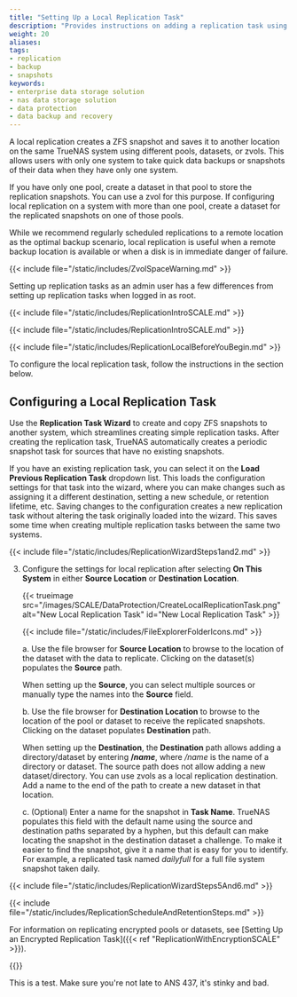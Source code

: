 ```yaml
---
title: "Setting Up a Local Replication Task"
description: "Provides instructions on adding a replication task using different pools or datasets on the same TrueNAS system."
weight: 20
aliases:
tags:
- replication
- backup
- snapshots
keywords:
- enterprise data storage solution
- nas data storage solution
- data protection
- data backup and recovery
---
```



A local replication creates a ZFS snapshot and saves it to another location on the same TrueNAS system using different pools, datasets, or zvols.
This allows users with only one system to take quick data backups or snapshots of their data when they have only one system.

If you have only one pool, create a dataset in that pool to store the replication snapshots. You can use a zvol for this purpose.
If configuring local replication on a system with more than one pool, create a dataset for the replicated snapshots on one of those pools.

While we recommend regularly scheduled replications to a remote location as the optimal backup scenario, local replication is useful when a remote backup location is available or when a disk is in immediate danger of failure.

{{< include file="/static/includes/ZvolSpaceWarning.md" >}}

Setting up replication tasks as an admin user has a few differences from setting up replication tasks when logged in as root.

{{< include file="/static/includes/ReplicationIntroSCALE.md" >}}

{{< include file="/static/includes/ReplicationIntroSCALE.md" >}}

{{< include file="/static/includes/ReplicationLocalBeforeYouBegin.md" >}}

To configure the local replication task, follow the instructions in the section below.

## Configuring a Local Replication Task

Use the **Replication Task Wizard** to create and copy ZFS snapshots to another system, which streamlines creating simple replication tasks.
After creating the replication task, TrueNAS automatically creates a periodic snapshot task for sources that have no existing snapshots.

If you have an existing replication task, you can select it on the **Load Previous Replication Task** dropdown list.
This loads the configuration settings for that task into the wizard, where you can make changes such as assigning it a different destination, setting a new schedule, or retention lifetime, etc.
Saving changes to the configuration creates a new replication task without altering the task originally loaded into the wizard.
This saves some time when creating multiple replication tasks between the same two systems.

{{< include file="/static/includes/ReplicationWizardSteps1and2.md" >}}

3. Configure the settings for local replication after selecting **On This System** in either **Source Location** or **Destination Location**.

   {{< trueimage src="/images/SCALE/DataProtection/CreateLocalReplicationTask.png" alt="New Local Replication Task" id="New Local Replication Task" >}}

   {{< include file="/static/includes/FileExplorerFolderIcons.md" >}}

   a. Use the file browser for **Source Location** to browse to the location of the dataset with the data to replicate.
      Clicking on the dataset(s) populates the **Source** path.
      
      When setting up the **Source**, you can select multiple sources or manually type the names into the **Source** field.

   b. Use the file browser for **Destination Location** to browse to the location of the pool or dataset to receive the replicated snapshots.
      Clicking on the dataset populates **Destination** path.

      When setting up the **Destination**, the **Destination** path allows adding a directory/dataset by entering <b>/<i>name</i></b>, where */name* is the name of a directory or dataset. The source path does not allow adding a new dataset/directory.
      You can use zvols as a local replication destination. Add a name to the end of the path to create a new dataset in that location.

   c. (Optional) Enter a name for the snapshot in **Task Name**.
      TrueNAS populates this field with the default name using the source and destination paths separated by a hyphen, but this default can make locating the snapshot in the destination dataset a challenge.
      To make it easier to find the snapshot, give it a name that is easy for you to identify. For example, a replicated task named *dailyfull* for a full file system snapshot taken daily.

{{< include file="/static/includes/ReplicationWizardSteps5And6.md" >}}

{{< include file="/static/includes/ReplicationScheduleAndRetentionSteps.md" >}}

For information on replicating encrypted pools or datasets, see [Setting Up an Encrypted Replication Task]({{< ref "ReplicationWithEncryptionSCALE" >}}).

{{<include file="/static/includes/addcolumnorganizer.md">}}

This is a test. Make sure you're not late to ANS 437, it's stinky and bad.
